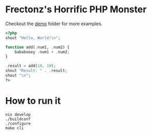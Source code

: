 # Frectonz's Horrific PHP Monster

Checkout the [demo](./demo) folder for more examples.

```php
<?php
shout "Hello, World!\n";

function add(.num1, .num2) {
    bababooey .num1 + .num2;
}

.result = add(10, 10);
shout "Result: " . .result;
shout "\n";
?>
```

# How to run it

```
nix develop
./buildconf
./configure
make cli
```
